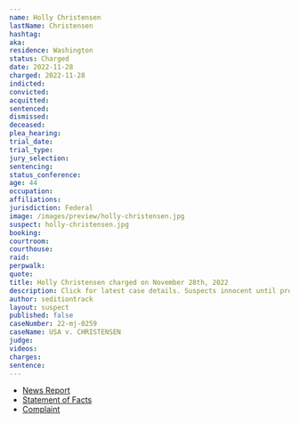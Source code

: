 ```yaml
---
name: Holly Christensen
lastName: Christensen
hashtag:
aka:
residence: Washington
status: Charged
date: 2022-11-28
charged: 2022-11-28
indicted:
convicted:
acquitted:
sentenced:
dismissed:
deceased:
plea_hearing:
trial_date:
trial_type:
jury_selection:
sentencing:
status_conference:
age: 44
occupation:
affiliations:
jurisdiction: Federal
image: /images/preview/holly-christensen.jpg
suspect: holly-christensen.jpg
booking:
courtroom:
courthouse:
raid:
perpwalk:
quote:
title: Holly Christensen charged on November 28th, 2022
description: Click for latest case details. Suspects innocent until proven guilty.
author: seditiontrack
layout: suspect
published: false
caseNumber: 22-mj-0259
caseName: USA v. CHRISTENSEN
judge:
videos:
charges:
sentence:
---
```

- [News Report](https://www.seattletimes.com/seattle-news/law-justice/puyallup-couple-the-latest-wa-residents-charged-in-jan-6-insurrection/)
- [Statement of Facts](https://www.justice.gov/usao-dc/case-multi-defendant/file/1560671/download)
- [Complaint](https://www.justice.gov/usao-dc/case-multi-defendant/file/1560676/download)
